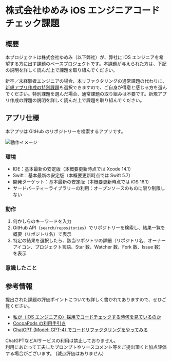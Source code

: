 # 株式会社ゆめみ iOS エンジニアコードチェック課題

## 概要

本プロジェクトは株式会社ゆめみ（以下弊社）が、弊社に iOS エンジニアを希望する方に出す課題のベースプロジェクトです。本課題が与えられた方は、下記の説明を詳しく読んだ上で課題を取り組んでください。

新卒／未経験者エンジニアの場合、本リファクタリングの通常課題の代わりに、[新規アプリ作成の特別課題](https://yumemi-ios-junior-engineer-codecheck.app.swift.cloud)も選択できますので、ご自身が得意と感じる方を選んでください。特別課題を選んだ場合、通常課題の取り組みは不要です。新規アプリ作成の課題の説明を詳しく読んだ上で課題を取り組んでください。

## アプリ仕様

本アプリは GitHub のリポジトリーを検索するアプリです。

![動作イメージ](README_Images/app.gif)

### 環境

- IDE：基本最新の安定版（本概要更新時点では Xcode 14.1）
- Swift：基本最新の安定版（本概要更新時点では Swift 5.7）
- 開発ターゲット：基本最新の安定版（本概要更新時点では iOS 16.1）
- サードパーティーライブラリーの利用：オープンソースのものに限り制限しない

### 動作

1. 何かしらのキーワードを入力
2. GitHub API（`search/repositories`）でリポジトリーを検索し、結果一覧を概要（リポジトリ名）で表示
3. 特定の結果を選択したら、該当リポジトリの詳細（リポジトリ名、オーナーアイコン、プロジェクト言語、Star 数、Watcher 数、Fork 数、Issue 数）を表示

### 意識したこと







## 参考情報

提出された課題の評価ポイントについても詳しく書かれてありますので、ぜひご覧ください。

- [私が（iOS エンジニアの）採用でコードチェックする時何を見ているのか](https://qiita.com/lovee/items/d76c68341ec3e7beb611)
- [CocoaPods の利用手引き](https://qiita.com/ykws/items/b951a2e24ca85013e722)
- [ChatGPT (Model: GPT-4) でコードリファクタリングをやってみる](https://qiita.com/mitsuharu_e/items/213491c668ab75924cfd)

ChatGPTなどAIサービスの利用は禁止しておりません。  
利用にあたって工夫したプロンプトやソースコメント等をご提出頂くと加点評価する場合がございます。 (減点評価はありません)
